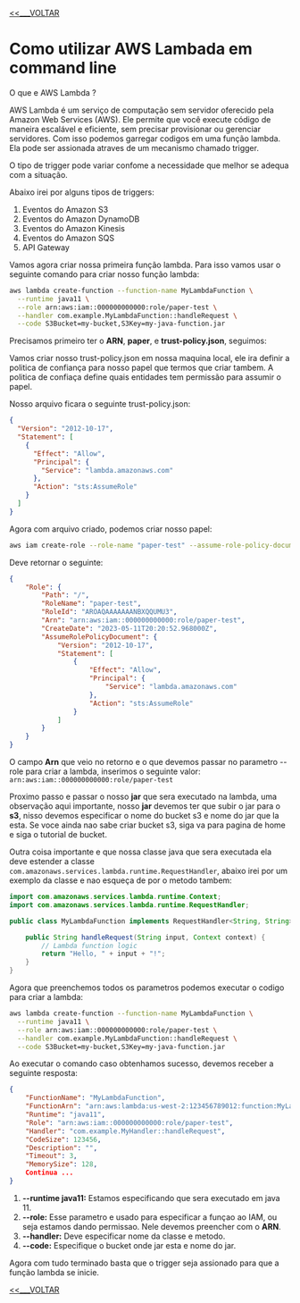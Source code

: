 [<<___VOLTAR](../README.md)

# Como utilizar AWS Lambada em command line

O que e AWS Lambda ?

AWS Lambda é um serviço de computação sem servidor oferecido pela Amazon Web Services (AWS).
Ele permite que você execute código de maneira escalável e eficiente, sem precisar 
provisionar ou gerenciar servidores. Com isso podemos garregar codigos em uma função lambda.
Ela pode ser assionada atraves de um mecanismo chamado trigger.

O tipo de trigger pode variar confome a necessidade que melhor se adequa com a situação.

Abaixo irei por alguns tipos de triggers:

1. Eventos do Amazon S3
2. Eventos do Amazon DynamoDB
3. Eventos do Amazon Kinesis
4. Eventos do Amazon SQS
5. API Gateway

Vamos agora criar nossa primeira função lambda. Para isso vamos usar o seguinte comando 
para criar nosso função lambda:

```bash
aws lambda create-function --function-name MyLambdaFunction \
  --runtime java11 \
  --role arn:aws:iam::000000000000:role/paper-test \
  --handler com.example.MyLambdaFunction::handleRequest \
  --code S3Bucket=my-bucket,S3Key=my-java-function.jar
```
Precisamos primeiro ter o **ARN**, **paper**, e **trust-policy.json**, seguimos:

Vamos criar nosso trust-policy.json em nossa maquina local, ele ira definir a politica de
confiança para nosso papel que termos que criar tambem. A politica de confiaça define quais
entidades tem permissão para assumir o papel.

Nosso arquivo ficara o seguinte trust-policy.json:

```json
{
  "Version": "2012-10-17",
  "Statement": [
    {
      "Effect": "Allow",
      "Principal": {
        "Service": "lambda.amazonaws.com"
      },
      "Action": "sts:AssumeRole"
    }
  ]
}
```

Agora com arquivo criado, podemos criar nosso papel:

```bash
aws iam create-role --role-name "paper-test" --assume-role-policy-document file://$HOME/trust-policy.json
```

Deve retornar o seguinte:

```json
{
    "Role": {
        "Path": "/",
        "RoleName": "paper-test",
        "RoleId": "AROAQAAAAAAANBXQQUMU3",
        "Arn": "arn:aws:iam::000000000000:role/paper-test",
        "CreateDate": "2023-05-11T20:20:52.968000Z",
        "AssumeRolePolicyDocument": {
            "Version": "2012-10-17",
            "Statement": [
                {
                    "Effect": "Allow",
                    "Principal": {
                        "Service": "lambda.amazonaws.com"
                    },
                    "Action": "sts:AssumeRole"
                }
            ]
        }
    }
}
```
O campo **Arn** que veio no retorno e o que devemos passar no parametro --role para criar a
lambda, inserimos o seguinte valor: ``arn:aws:iam::000000000000:role/paper-test``

Proximo passo e passar o nosso **jar** que sera executado na lambda, uma observação aqui
importante, nosso **jar** devemos ter que subir o jar para o **s3**, nisso devemos
especificar o nome do bucket s3 e nome do jar que la esta. Se voce ainda nao sabe criar
bucket s3, siga va para pagina de home e siga o tutorial de bucket.

Outra coisa importante e que nossa classe java que sera executada ela deve estender a
classe ``com.amazonaws.services.lambda.runtime.RequestHandler``, abaixo irei por um exemplo
da classe e nao esqueça de por o metodo tambem:

```java
import com.amazonaws.services.lambda.runtime.Context;
import com.amazonaws.services.lambda.runtime.RequestHandler;

public class MyLambdaFunction implements RequestHandler<String, String> {

    public String handleRequest(String input, Context context) {
        // Lambda function logic
        return "Hello, " + input + "!";
    }
}
```

Agora que preenchemos todos os parametros podemos executar o codigo para criar a lambda:

```bash
aws lambda create-function --function-name MyLambdaFunction \
  --runtime java11 \
  --role arn:aws:iam::000000000000:role/paper-test \
  --handler com.example.MyLambdaFunction::handleRequest \
  --code S3Bucket=my-bucket,S3Key=my-java-function.jar
```

Ao executar o comando caso obtenhamos sucesso, devemos receber a seguinte resposta:

```json
{
    "FunctionName": "MyLambdaFunction",
    "FunctionArn": "arn:aws:lambda:us-west-2:123456789012:function:MyLambdaFunction",
    "Runtime": "java11",
    "Role": "arn:aws:iam::000000000000:role/paper-test",
    "Handler": "com.example.MyHandler::handleRequest",
    "CodeSize": 123456,
    "Description": "",
    "Timeout": 3,
    "MemorySize": 128,
    Continua ...
}
```
1. **--runtime java11:** Estamos especificando que sera executado em java 11.
2. **--role:** Esse parametro e usado para especificar a funçao ao IAM, ou seja estamos 
dando permissao. Nele devemos preencher com o **ARN**.
3. **--handler:** Deve especificar nome da classe e metodo.
4. **--code:** Especifique o bucket onde jar esta e nome do jar.

Agora com tudo terminado basta que o trigger seja assionado para que a função
lambda se inicie.

[<<___VOLTAR](../README.md)